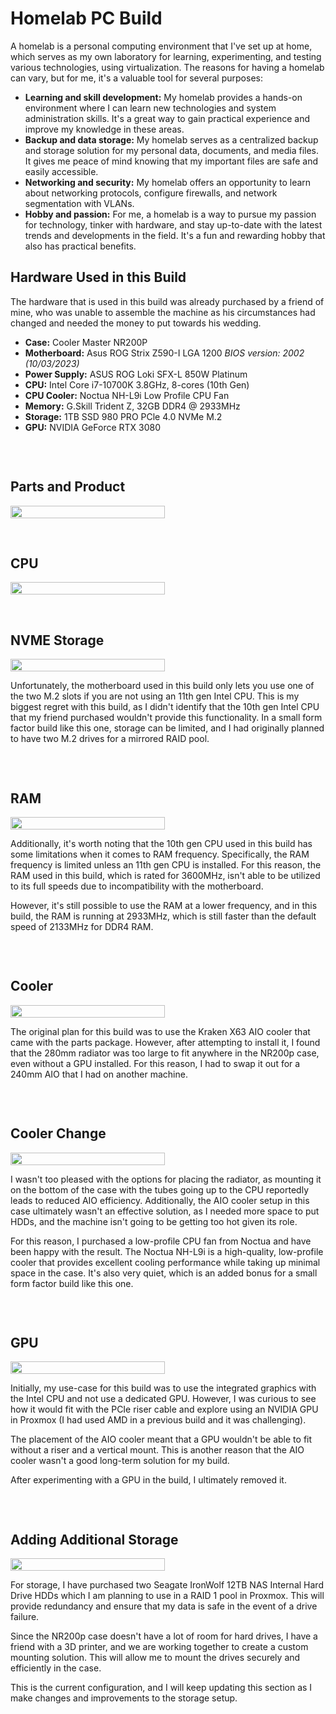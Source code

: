 <h1>Homelab PC Build</h1>

<p>A homelab is a personal computing environment that I've set up at home, which serves as my own laboratory for learning, experimenting, and testing various technologies, using virtualization.
The reasons for having a homelab can vary, but for me, it's a valuable tool for several purposes: </p>

<ul> <li><strong>Learning and skill development:</strong> My homelab provides a hands-on environment where I can learn new technologies and system administration skills. It's a great way to gain practical experience and improve my knowledge in these areas.</li> 
<li><strong>Backup and data storage:</strong> My homelab serves as a centralized backup and storage solution for my personal data, documents, and media files. It gives me peace of mind knowing that my important files are safe and easily accessible.</li> 
<li><strong>Networking and security:</strong> My homelab offers an opportunity to learn about networking protocols, configure firewalls, and network segmentation with VLANs.</li> 
<li><strong>Hobby and passion:</strong> For me, a homelab is a way to pursue my passion for technology, tinker with hardware, and stay up-to-date with the latest trends and developments in the field. It's a fun and rewarding hobby that also has practical benefits.</li></ul>


<h2>Hardware Used in this Build</h2> 
<p>The hardware that is used in this build was already purchased by a friend of mine, who was unable to assemble the machine as his circumstances had changed and needed the money to put towards his wedding.</p>

<ul><li><strong>Case:</strong> Cooler Master NR200P</li>
<li><strong>Motherboard:</strong> Asus ROG Strix Z590-I LGA 1200 <em>BIOS version: 2002 (10/03/2023)</em></li> 
<li><strong>Power Supply:</strong> ASUS ROG Loki SFX-L 850W Platinum</li> 
<li><strong>CPU:</strong> Intel Core i7-10700K 3.8GHz, 8-cores (10th Gen)</li>
<li><strong>CPU Cooler:</strong> Noctua NH-L9i Low Profile CPU Fan</li> 
<li><strong>Memory:</strong> G.Skill Trident Z, 32GB DDR4 @ 2933MHz</li>
<li><strong>Storage:</strong> 1TB SSD 980 PRO PCle 4.0 NVMe M.2</li>
<li><strong>GPU:</strong> NVIDIA GeForce RTX 3080</li> </ul>



<div style="display: flex; align-items: center;">
  <div style="flex: 1;">
    <p align="center"> <br/> <h2>Parts and Product</h2></p>
    <img src="https://i.imgur.com/wfBU9eM.png" style="height: 70%; width: auto;/>
  </div>
  <div style="flex: 1; padding-left: 20px;">
  </div>
</div>


<div style="display: flex; align-items: center;">
  <div style="flex: 1;">
    <p align="center"> <br/> <h2>CPU</h2> </p>
    <img src="https://i.imgur.com/w0CFTWS.png" style="height: 70%; width: auto;/>
  </div>
  <div style="flex: 1; padding-left: 20px;">
  </div>
</div>

<div style="display: flex; align-items: center;">
  <div style="flex: 1;">
    <p align="center"> <br/> <h2>NVME Storage</h2></p>
    <img src="https://i.imgur.com/TTRtKNb.png" style="height: 70%; width: auto;/>
  </div>
  <div style="flex: 1; padding-left: 20px;">
  </div>
</div>
<p>Unfortunately, the motherboard used in this build only lets you use one of the two M.2 slots if you are not using an 11th gen Intel CPU. This is my biggest regret with this build, as I didn't identify that the 10th gen Intel CPU that my friend purchased wouldn't provide this functionality. In a small form factor build like this one, storage can be limited, and I had originally planned to have two M.2 drives for a mirrored RAID pool.</p>

<div style="display: flex; align-items: center;">
  <div style="flex: 1;">
    <p align="center"> <br/> <h2>RAM</h2> </p>
    <img src="https://i.imgur.com/2DdPKVQ.png" style="height: 70%; width: auto;/>
  </div>
  <div style="flex: 1; padding-left: 20px;">
  </div>
</div>
<p>Additionally, it's worth noting that the 10th gen CPU used in this build has some limitations when it comes to RAM frequency. Specifically, the RAM frequency is limited unless an 11th gen CPU is installed. For this reason, the RAM used in this build, which is rated for 3600MHz, isn't able to be utilized to its full speeds due to incompatibility with the motherboard.</p> 
<p>However, it's still possible to use the RAM at a lower frequency, and in this build, the RAM is running at 2933MHz, which is still faster than the default speed of 2133MHz for DDR4 RAM.</p>

<div style="display: flex; align-items: center;">
  <div style="flex: 1;">
    <p align="center"> <br/><h2>Cooler</h2></p>
    <img src="https://i.imgur.com/yOdXpEG.png" style="height: 70%; width: auto;/>
  </div>
  <div style="flex: 1; padding-left: 20px;">
  </div>
</div>

<p>The original plan for this build was to use the Kraken X63 AIO cooler that came with the parts package. However, after attempting to install it, I found that the 280mm radiator was too large to fit anywhere in the NR200p case, even without a GPU installed. For this reason, I had to swap it out for a 240mm AIO that I had on another machine.</p> 

<div style="display: flex; align-items: center;">
  <div style="flex: 1;">
    <p align="center"> <br/> <h2>Cooler Change</h2></p>
    <img src="https://i.imgur.com/HUa42if.png" style="height: 70%; width: auto;/>
  </div>
  <div style="flex: 1; padding-left: 20px;">
  </div>
</div>
<p>I wasn't too pleased with the options for placing the radiator, as mounting it on the bottom of the case with the tubes going up to the CPU reportedly leads to reduced AIO efficiency. Additionally, the AIO cooler setup in this case ultimately wasn't an effective solution, as I needed more space to put HDDs, and the machine isn't going to be getting too hot given its role.</p> <p>For this reason, I purchased a low-profile CPU fan from Noctua and have been happy with the result. The Noctua NH-L9i is a high-quality, low-profile cooler that provides excellent cooling performance while taking up minimal space in the case. It's also very quiet, which is an added bonus for a small form factor build like this one.</p>


<div style="display: flex; align-items: center;">
  <div style="flex: 1;">
    <p align="center"> <br/> <h2>GPU</h2></p>
    <img src="https://i.imgur.com/zaesDam.png" style="height: 70%; width: auto;/>
  </div>
  <div style="flex: 1; padding-left: 20px;">
  </div>
</div>
<p>Initially, my use-case for this build was to use the integrated graphics with the Intel CPU and not use a dedicated GPU. However, I was curious to see how it would fit with the PCIe riser cable and explore using an NVIDIA GPU in Proxmox (I had used AMD in a previous build and it was challenging).</p> <p>The placement of the AIO cooler meant that a GPU wouldn't be able to fit without a riser and a vertical mount. This is another reason that the AIO cooler wasn't a good long-term solution for my build.</p> <p>After experimenting with a GPU in the build, I ultimately removed it. </p>


<div style="display: flex; align-items: center;">
  <div style="flex: 1;">
    <p align="center"> <br/> <h2>Adding Additional Storage</h2></p>
    <img src="https://i.imgur.com/U53jE9z.png" style="height: 70%; width: auto;/>
  </div>
  <div style="flex: 1; padding-left: 20px;">
  </div>
</div>
<p>For storage, I have purchased two Seagate IronWolf 12TB NAS Internal Hard Drive HDDs which I am planning to use in a RAID 1 pool in Proxmox. This will provide redundancy and ensure that my data is safe in the event of a drive failure.</p> 
<p>Since the NR200p case doesn't have a lot of room for hard drives, I have a friend with a 3D printer, and we are working together to create a custom mounting solution. This will allow me to mount the drives securely and efficiently in the case.</p> 
<p>This is the current configuration, and I will keep updating this section as I make changes and improvements to the storage setup.</p>
